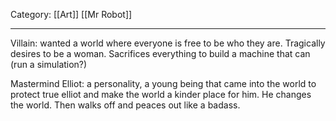 Category: [[Art]] [[Mr Robot]]
___

Villain: wanted a world where everyone is free to be who they are. Tragically desires to be a woman. Sacrifices everything to build a machine that can (run a simulation?)

Mastermind Elliot: a personality, a young being that came into the world to protect true elliot and make the world a kinder place for him. He changes the world. Then walks off and peaces out like a badass. 

